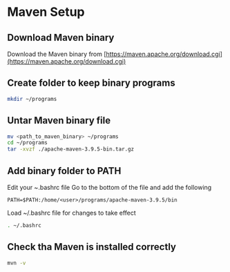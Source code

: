 # Maven Setup

## Download Maven binary
Download the Maven binary from [https://maven.apache.org/download.cgi](https://maven.apache.org/download.cgi)

## Create folder to keep binary programs
```bash
mkdir ~/programs
```

## Untar Maven binary file
```bash
mv <path_to_maven_binary> ~/programs
cd ~/programs
tar -xvzf ./apache-maven-3.9.5-bin.tar.gz
```

## Add binary folder to PATH
Edit your ~.bashrc file
Go to the bottom of the file and add the following

```
PATH=$PATH:/home/<user>/programs/apache-maven-3.9.5/bin
```

Load ~/.bashrc file for changes to take effect
```bash
. ~/.bashrc
```

## Check tha Maven is installed correctly
```bash
mvn -v
```
